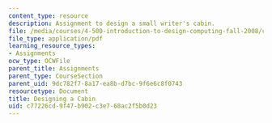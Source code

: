 ```yaml
---
content_type: resource
description: Assignment to design a small writer's cabin.
file: /media/courses/4-500-introduction-to-design-computing-fall-2008/c77226cd9f47b902c3e768ac2f5b0d23_assn1.pdf
file_type: application/pdf
learning_resource_types:
- Assignments
ocw_type: OCWFile
parent_title: Assignments
parent_type: CourseSection
parent_uid: 9dc782f7-8a17-ea8b-d7bc-9f6e6c8f0743
resourcetype: Document
title: Designing a Cabin
uid: c77226cd-9f47-b902-c3e7-68ac2f5b0d23
---
```


